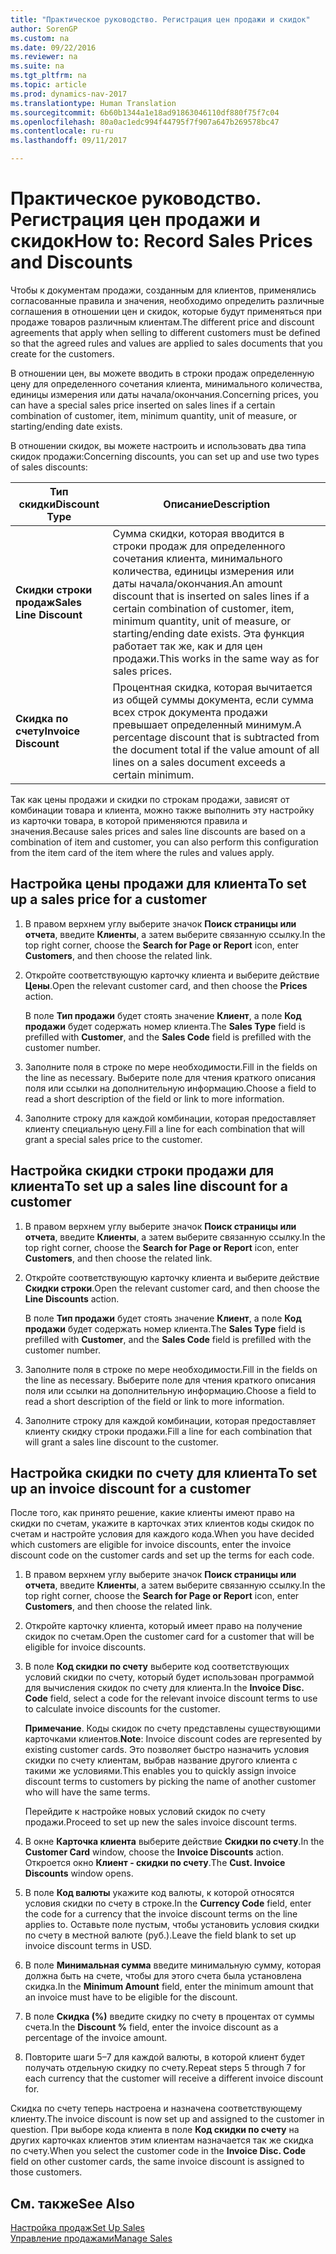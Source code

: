```yaml
---
title: "Практическое руководство. Регистрация цен продажи и скидок"
author: SorenGP
ms.custom: na
ms.date: 09/22/2016
ms.reviewer: na
ms.suite: na
ms.tgt_pltfrm: na
ms.topic: article
ms.prod: dynamics-nav-2017
ms.translationtype: Human Translation
ms.sourcegitcommit: 6b60b1344a1e18ad91863046110df880f75f7c04
ms.openlocfilehash: 80a0ac1edc994f44795f7f907a647b269578bc47
ms.contentlocale: ru-ru
ms.lasthandoff: 09/11/2017

---
```


# <a name="how-to-record-sales-prices-and-discounts"></a><span data-ttu-id="afaee-102">Практическое руководство. Регистрация цен продажи и скидок</span><span class="sxs-lookup"><span data-stu-id="afaee-102">How to: Record Sales Prices and Discounts</span></span>
<span data-ttu-id="afaee-103">Чтобы к документам продажи, созданным для клиентов, применялись согласованные правила и значения, необходимо определить различные соглашения в отношении цен и скидок, которые будут применяться при продаже товаров различным клиентам.</span><span class="sxs-lookup"><span data-stu-id="afaee-103">The different price and discount agreements that apply when selling to different customers must be defined so that the agreed rules and values are applied to sales documents that you create for the customers.</span></span>

<span data-ttu-id="afaee-104">В отношении цен, вы можете вводить в строки продаж определенную цену для определенного сочетания клиента, минимального количества, единицы измерения или даты начала/окончания.</span><span class="sxs-lookup"><span data-stu-id="afaee-104">Concerning prices, you can have a special sales price inserted on sales lines if a certain combination of customer, item, minimum quantity, unit of measure, or starting/ending date exists.</span></span>

<span data-ttu-id="afaee-105">В отношении скидок, вы можете настроить и использовать два типа скидок продажи:</span><span class="sxs-lookup"><span data-stu-id="afaee-105">Concerning discounts, you can set up and use two types of sales discounts:</span></span>

|<span data-ttu-id="afaee-106">Тип скидки</span><span class="sxs-lookup"><span data-stu-id="afaee-106">Discount Type</span></span> |<span data-ttu-id="afaee-107">Описание</span><span class="sxs-lookup"><span data-stu-id="afaee-107">Description</span></span> |
|--------------|------------|
|<span data-ttu-id="afaee-108">**Скидки строки продаж**</span><span class="sxs-lookup"><span data-stu-id="afaee-108">**Sales Line Discount**</span></span>|<span data-ttu-id="afaee-109">Сумма скидки, которая вводится в строки продаж для определенного сочетания клиента, минимального количества, единицы измерения или даты начала/окончания.</span><span class="sxs-lookup"><span data-stu-id="afaee-109">An amount discount that is inserted on sales lines if a certain combination of customer, item, minimum quantity, unit of measure, or starting/ending date exists.</span></span> <span data-ttu-id="afaee-110">Эта функция работает так же, как и для цен продажи.</span><span class="sxs-lookup"><span data-stu-id="afaee-110">This works in the same way as for sales prices.</span></span>|
|<span data-ttu-id="afaee-111">**Скидка по счету**</span><span class="sxs-lookup"><span data-stu-id="afaee-111">**Invoice Discount**</span></span>|<span data-ttu-id="afaee-112">Процентная скидка, которая вычитается из общей суммы документа, если сумма всех строк документа продажи превышает определенный минимум.</span><span class="sxs-lookup"><span data-stu-id="afaee-112">A percentage discount that is subtracted from the document total if the value amount of all lines on a sales document exceeds a certain minimum.</span></span>|

<span data-ttu-id="afaee-113">Так как цены продажи и скидки по строкам продажи, зависят от комбинации товара и клиента, можно также выполнить эту настройку из карточки товара, в которой применяются правила и значения.</span><span class="sxs-lookup"><span data-stu-id="afaee-113">Because sales prices and sales line discounts are based on a combination of item and customer, you can also perform this configuration from the item card of the item where the rules and values apply.</span></span>

## <a name="to-set-up-a-sales-price-for-a-customer"></a><span data-ttu-id="afaee-114">Настройка цены продажи для клиента</span><span class="sxs-lookup"><span data-stu-id="afaee-114">To set up a sales price for a customer</span></span>
1. <span data-ttu-id="afaee-115">В правом верхнем углу выберите значок **Поиск страницы или отчета**, введите **Клиенты**, а затем выберите связанную ссылку.</span><span class="sxs-lookup"><span data-stu-id="afaee-115">In the top right corner, choose the **Search for Page or Report** icon, enter **Customers**, and then choose the related link.</span></span>
2. <span data-ttu-id="afaee-116">Откройте соответствующую карточку клиента и выберите действие **Цены**.</span><span class="sxs-lookup"><span data-stu-id="afaee-116">Open the relevant customer card, and then choose the **Prices** action.</span></span>

    <span data-ttu-id="afaee-117">В поле **Тип продажи** будет стоять значение **Клиент**, а поле **Код продажи** будет содержать номер клиента.</span><span class="sxs-lookup"><span data-stu-id="afaee-117">The **Sales Type** field is prefilled with **Customer**, and the **Sales Code** field is prefilled with the customer number.</span></span>
3. <span data-ttu-id="afaee-118">Заполните поля в строке по мере необходимости.</span><span class="sxs-lookup"><span data-stu-id="afaee-118">Fill in the fields on the line as necessary.</span></span> <span data-ttu-id="afaee-119">Выберите поле для чтения краткого описания поля или ссылки на дополнительную информацию.</span><span class="sxs-lookup"><span data-stu-id="afaee-119">Choose a field to read a short description of the field or link to more information.</span></span>
4. <span data-ttu-id="afaee-120">Заполните строку для каждой комбинации, которая предоставляет клиенту специальную цену.</span><span class="sxs-lookup"><span data-stu-id="afaee-120">Fill a line for each combination that will grant a special sales price to the customer.</span></span>

## <a name="to-set-up-a-sales-line-discount-for-a-customer"></a><span data-ttu-id="afaee-121">Настройка скидки строки продажи для клиента</span><span class="sxs-lookup"><span data-stu-id="afaee-121">To set up a sales line discount for a customer</span></span>
1. <span data-ttu-id="afaee-122">В правом верхнем углу выберите значок **Поиск страницы или отчета**, введите **Клиенты**, а затем выберите связанную ссылку.</span><span class="sxs-lookup"><span data-stu-id="afaee-122">In the top right corner, choose the **Search for Page or Report** icon, enter **Customers**, and then choose the related link.</span></span>
2. <span data-ttu-id="afaee-123">Откройте соответствующую карточку клиента и выберите действие **Скидки строки**.</span><span class="sxs-lookup"><span data-stu-id="afaee-123">Open the relevant customer card, and then choose the **Line Discounts** action.</span></span>

    <span data-ttu-id="afaee-124">В поле **Тип продажи** будет стоять значение **Клиент**, а поле **Код продажи** будет содержать номер клиента.</span><span class="sxs-lookup"><span data-stu-id="afaee-124">The **Sales Type** field is prefilled with **Customer**, and the **Sales Code** field is prefilled with the customer number.</span></span>
3.  <span data-ttu-id="afaee-125">Заполните поля в строке по мере необходимости.</span><span class="sxs-lookup"><span data-stu-id="afaee-125">Fill in the fields on the line as necessary.</span></span> <span data-ttu-id="afaee-126">Выберите поле для чтения краткого описания поля или ссылки на дополнительную информацию.</span><span class="sxs-lookup"><span data-stu-id="afaee-126">Choose a field to read a short description of the field or link to more information.</span></span>
4. <span data-ttu-id="afaee-127">Заполните строку для каждой комбинации, которая предоставляет клиенту скидку строки продажи.</span><span class="sxs-lookup"><span data-stu-id="afaee-127">Fill a line for each combination that will grant a sales line discount to the customer.</span></span>

## <a name="to-set-up-an-invoice-discount-for-a-customer"></a><span data-ttu-id="afaee-128">Настройка скидки по счету для клиента</span><span class="sxs-lookup"><span data-stu-id="afaee-128">To set up an invoice discount for a customer</span></span>
<span data-ttu-id="afaee-129">После того, как принято решение, какие клиенты имеют право на скидки по счетам, укажите в карточках этих клиентов коды скидок по счетам и настройте условия для каждого кода.</span><span class="sxs-lookup"><span data-stu-id="afaee-129">When you have decided which customers are eligible for invoice discounts, enter the invoice discount code on the customer cards and set up the terms for each code.</span></span>

1. <span data-ttu-id="afaee-130">В правом верхнем углу выберите значок **Поиск страницы или отчета**, введите **Клиенты**, а затем выберите связанную ссылку.</span><span class="sxs-lookup"><span data-stu-id="afaee-130">In the top right corner, choose the **Search for Page or Report** icon, enter **Customers**, and then choose the related link.</span></span>
2. <span data-ttu-id="afaee-131">Откройте карточку клиента, который имеет право на получение скидок по счетам.</span><span class="sxs-lookup"><span data-stu-id="afaee-131">Open the customer card for a customer that will be eligible for invoice discounts.</span></span>
3. <span data-ttu-id="afaee-132">В поле **Код скидки по счету** выберите код соответствующих условий скидки по счету, который будет использован программой для вычисления скидок по счету для клиента.</span><span class="sxs-lookup"><span data-stu-id="afaee-132">In the **Invoice Disc. Code** field, select a code for the relevant invoice discount terms to use to calculate invoice discounts for the customer.</span></span>

    <span data-ttu-id="afaee-133">**Примечание**. Коды скидок по счету представлены существующими карточками клиентов.</span><span class="sxs-lookup"><span data-stu-id="afaee-133">**Note**: Invoice discount codes are represented by existing customer cards.</span></span> <span data-ttu-id="afaee-134">Это позволяет быстро назначить условия скидки по счету клиентам, выбрав название другого клиента с такими же условиями.</span><span class="sxs-lookup"><span data-stu-id="afaee-134">This enables you to quickly assign invoice discount terms to customers by picking the name of another customer who will have the same terms.</span></span>

    <span data-ttu-id="afaee-135">Перейдите к настройке новых условий скидок по счету продажи.</span><span class="sxs-lookup"><span data-stu-id="afaee-135">Proceed to set up new the sales invoice discount terms.</span></span>
4. <span data-ttu-id="afaee-136">В окне **Карточка клиента** выберите действие **Скидки по счету**.</span><span class="sxs-lookup"><span data-stu-id="afaee-136">In the **Customer Card** window, choose the **Invoice Discounts** action.</span></span> <span data-ttu-id="afaee-137">Откроется окно **Клиент - скидки по счету**.</span><span class="sxs-lookup"><span data-stu-id="afaee-137">The **Cust. Invoice Discounts** window opens.</span></span>
5. <span data-ttu-id="afaee-138">В поле **Код валюты** укажите код валюты, к которой относятся условия скидки по счету в строке.</span><span class="sxs-lookup"><span data-stu-id="afaee-138">In the **Currency Code** field, enter the code for a currency that the invoice discount terms on the line applies to.</span></span> <span data-ttu-id="afaee-139">Оставьте поле пустым, чтобы установить условия скидки по счету в местной валюте (руб.).</span><span class="sxs-lookup"><span data-stu-id="afaee-139">Leave the field blank to set up invoice discount terms in USD.</span></span>
6. <span data-ttu-id="afaee-140">В поле **Минимальная сумма** введите минимальную сумму, которая должна быть на счете, чтобы для этого счета была установлена скидка.</span><span class="sxs-lookup"><span data-stu-id="afaee-140">In the **Minimum Amount** field, enter the minimum amount that an invoice must have to be eligible for the discount.</span></span>
7. <span data-ttu-id="afaee-141">В поле **Скидка (%)** введите скидку по счету в процентах от суммы счета.</span><span class="sxs-lookup"><span data-stu-id="afaee-141">In the **Discount %** field, enter the invoice discount as a percentage of the invoice amount.</span></span>
8. <span data-ttu-id="afaee-142">Повторите шаги 5–7 для каждой валюты, в которой клиент будет получать отдельную скидку по счету.</span><span class="sxs-lookup"><span data-stu-id="afaee-142">Repeat steps 5 through 7 for each currency that the customer will receive a different invoice discount for.</span></span>

<span data-ttu-id="afaee-143">Скидка по счету теперь настроена и назначена соответствующему клиенту.</span><span class="sxs-lookup"><span data-stu-id="afaee-143">The invoice discount is now set up and assigned to the customer in question.</span></span> <span data-ttu-id="afaee-144">При выборе кода клиента в поле **Код скидки по счету** на других карточках клиентов этим клиентам назначается так же скидка по счету.</span><span class="sxs-lookup"><span data-stu-id="afaee-144">When you select the customer code in the **Invoice Disc. Code** field on other customer cards, the same invoice discount is assigned to those customers.</span></span>

## <a name="see-also"></a><span data-ttu-id="afaee-145">См. также</span><span class="sxs-lookup"><span data-stu-id="afaee-145">See Also</span></span>  
[<span data-ttu-id="afaee-146">Настройка продаж</span><span class="sxs-lookup"><span data-stu-id="afaee-146">Set Up Sales</span></span>](sales-setup-sales.md)  
[<span data-ttu-id="afaee-147">Управление продажами</span><span class="sxs-lookup"><span data-stu-id="afaee-147">Manage Sales</span></span>](sales-manage-sales.md)

